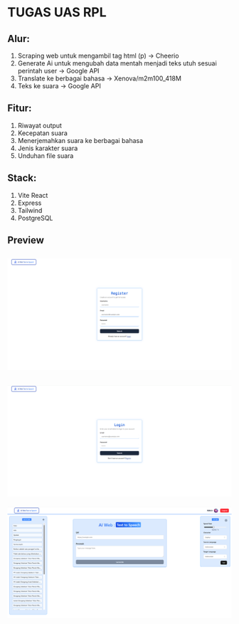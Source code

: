 # **TUGAS UAS RPL**

## **Alur:**
1. Scraping web untuk mengambil tag html (p) -> Cheerio
2. Generate Ai untuk mengubah data mentah menjadi teks utuh sesuai perintah user -> Google API 
3. Translate ke berbagai bahasa -> Xenova/m2m100_418M
4. Teks ke suara -> Google API

## **Fitur:**
1. Riwayat output 
2. Kecepatan suara
3. Menerjemahkan suara ke berbagai bahasa
4. Jenis karakter suara
5. Unduhan file suara

## **Stack:**
1. Vite React
2. Express
3. Tailwind
4. PostgreSQL

## **Preview**
![image alt](https://github.com/muhammadmishbakhuzzuhail/web-ai-text-to-speech/blob/fa53c7bb2907af17b70f5f4b348b887fefeeb590/Screenshot%20(29).png)
---
![image alt](https://github.com/muhammadmishbakhuzzuhail/web-ai-text-to-speech/blob/fa53c7bb2907af17b70f5f4b348b887fefeeb590/Screenshot%20(30).png)
---
![image alt](https://github.com/muhammadmishbakhuzzuhail/web-ai-text-to-speech/blob/fa53c7bb2907af17b70f5f4b348b887fefeeb590/Screenshot%20(31).png)

